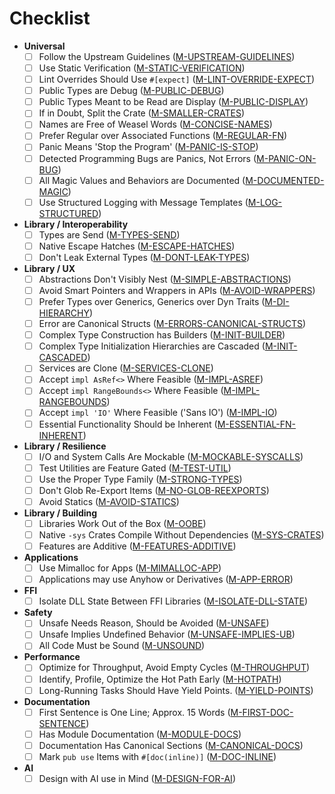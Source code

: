 ﻿<!-- Copyright (c) Microsoft Corporation. Licensed under the MIT license. -->

# Checklist

- **Universal**
  - [ ] Follow the Upstream Guidelines ([M-UPSTREAM-GUIDELINES])
  - [ ] Use Static Verification ([M-STATIC-VERIFICATION])
  - [ ] Lint Overrides Should Use `#[expect]` ([M-LINT-OVERRIDE-EXPECT])
  - [ ] Public Types are Debug ([M-PUBLIC-DEBUG])
  - [ ] Public Types Meant to be Read are Display ([M-PUBLIC-DISPLAY])
  - [ ] If in Doubt, Split the Crate ([M-SMALLER-CRATES])
  - [ ] Names are Free of Weasel Words ([M-CONCISE-NAMES])
  - [ ] Prefer Regular over Associated Functions ([M-REGULAR-FN])
  - [ ] Panic Means 'Stop the Program' ([M-PANIC-IS-STOP])
  - [ ] Detected Programming Bugs are Panics, Not Errors ([M-PANIC-ON-BUG])
  - [ ] All Magic Values and Behaviors are Documented ([M-DOCUMENTED-MAGIC])
  - [ ] Use Structured Logging with Message Templates ([M-LOG-STRUCTURED])
- **Library / Interoperability**
  - [ ] Types are Send ([M-TYPES-SEND])
  - [ ] Native Escape Hatches ([M-ESCAPE-HATCHES])
  - [ ] Don't Leak External Types ([M-DONT-LEAK-TYPES])
- **Library / UX**
  - [ ] Abstractions Don't Visibly Nest ([M-SIMPLE-ABSTRACTIONS])
  - [ ] Avoid Smart Pointers and Wrappers in APIs ([M-AVOID-WRAPPERS])
  - [ ] Prefer Types over Generics, Generics over Dyn Traits ([M-DI-HIERARCHY])
  - [ ] Error are Canonical Structs ([M-ERRORS-CANONICAL-STRUCTS])
  - [ ] Complex Type Construction has Builders ([M-INIT-BUILDER])
  - [ ] Complex Type Initialization Hierarchies are Cascaded ([M-INIT-CASCADED])
  - [ ] Services are Clone ([M-SERVICES-CLONE])
  - [ ] Accept `impl AsRef<>` Where Feasible ([M-IMPL-ASREF])
  - [ ] Accept `impl RangeBounds<>` Where Feasible ([M-IMPL-RANGEBOUNDS])
  - [ ] Accept `impl 'IO'` Where Feasible ('Sans IO') ([M-IMPL-IO])
  - [ ] Essential Functionality Should be Inherent ([M-ESSENTIAL-FN-INHERENT])
- **Library / Resilience**
  - [ ] I/O and System Calls Are Mockable ([M-MOCKABLE-SYSCALLS])
  - [ ] Test Utilities are Feature Gated ([M-TEST-UTIL])
  - [ ] Use the Proper Type Family ([M-STRONG-TYPES])
  - [ ] Don't Glob Re-Export Items ([M-NO-GLOB-REEXPORTS])
  - [ ] Avoid Statics ([M-AVOID-STATICS])
- **Library / Building**
  - [ ] Libraries Work Out of the Box ([M-OOBE])
  - [ ] Native `-sys` Crates Compile Without Dependencies ([M-SYS-CRATES])
  - [ ] Features are Additive  ([M-FEATURES-ADDITIVE])
- **Applications**
  - [ ] Use Mimalloc for Apps ([M-MIMALLOC-APP])
  - [ ] Applications may use Anyhow or Derivatives ([M-APP-ERROR])
- **FFI**
  - [ ] Isolate DLL State Between FFI Libraries ([M-ISOLATE-DLL-STATE])
- **Safety**
  - [ ] Unsafe Needs Reason, Should be Avoided ([M-UNSAFE])
  - [ ] Unsafe Implies Undefined Behavior ([M-UNSAFE-IMPLIES-UB])
  - [ ] All Code Must be Sound ([M-UNSOUND])
- **Performance**
  - [ ] Optimize for Throughput, Avoid Empty Cycles ([M-THROUGHPUT])
  - [ ] Identify, Profile, Optimize the Hot Path Early ([M-HOTPATH])
  - [ ] Long-Running Tasks Should Have Yield Points. ([M-YIELD-POINTS])
- **Documentation**
  - [ ] First Sentence is One Line; Approx. 15 Words ([M-FIRST-DOC-SENTENCE])
  - [ ] Has Module Documentation ([M-MODULE-DOCS])
  - [ ] Documentation Has Canonical Sections ([M-CANONICAL-DOCS])
  - [ ] Mark `pub use` Items with `#[doc(inline)]` ([M-DOC-INLINE])
- **AI**
  - [ ] Design with AI use in Mind ([M-DESIGN-FOR-AI])

<!-- Universal  -->
[M-UPSTREAM-GUIDELINES]: ../universal/#M-UPSTREAM-GUIDELINES
[M-STATIC-VERIFICATION]: ../universal/#M-STATIC-VERIFICATION
[M-LINT-OVERRIDE-EXPECT]: ../universal/#M-LINT-OVERRIDE-EXPECT
[M-PUBLIC-DEBUG]: ../universal/#M-PUBLIC-DEBUG
[M-PUBLIC-DISPLAY]: ../universal/#M-PUBLIC-DISPLAY
[M-SMALLER-CRATES]: ../universal/#M-SMALLER-CRATES
[M-CONCISE-NAMES]: ../universal/#M-CONCISE-NAMES
[M-REGULAR-FN]: ../universal/#M-REGULAR-FN
[M-PANIC-IS-STOP]: ../universal/#M-PANIC-IS-STOP
[M-PANIC-ON-BUG]: ../universal/#M-PANIC-ON-BUG
[M-DOCUMENTED-MAGIC]: ../universal/#M-DOCUMENTED-MAGIC
[M-LOG-STRUCTURED]: ../universal/#M-LOG-STRUCTURED

<!-- Libs -->
[M-TYPES-SEND]: ../libs/interop/#M-TYPES-SEND
[M-DONT-LEAK-TYPES]: ../libs/interop/#M-DONT-LEAK-TYPES
[M-ESCAPE-HATCHES]: ../libs/interop/#M-ESCAPE-HATCHES
[M-STRONG-TYPES]: ../libs/resilience/#M-STRONG-TYPES
[M-NO-GLOB-REEXPORTS]: ../libs/resilience/#M-NO-GLOB-REEXPORTS
[M-ESSENTIAL-FN-INHERENT]: ../libs/ux/#M-ESSENTIAL-FN-INHERENT
[M-MOCKABLE-SYSCALLS]: ../libs/resilience/#M-MOCKABLE-SYSCALLS
[M-SIMPLE-ABSTRACTIONS]: ../libs/ux/#M-SIMPLE-ABSTRACTIONS
[M-AVOID-WRAPPERS]: ../libs/ux/#M-AVOID-WRAPPERS
[M-DI-HIERARCHY]: ../libs/ux/#M-DI-HIERARCHY
[M-ERRORS-CANONICAL-STRUCTS]: ../libs/ux/#M-ERRORS-CANONICAL-STRUCTS
[M-INIT-BUILDER]: ../libs/ux/#M-INIT-BUILDER
[M-INIT-CASCADED]: ../libs/ux/#M-INIT-CASCADED
[M-SERVICES-CLONE]: ../libs/ux/#M-SERVICES-CLONE
[M-IMPL-ASREF]: ../libs/ux/#M-IMPL-ASREF
[M-IMPL-RANGEBOUNDS]: ../libs/ux/#M-IMPL-RANGEBOUNDS
[M-IMPL-IO]: ../libs/ux/#M-IMPL-IO
[M-TEST-UTIL]: ../libs/resilience/#M-TEST-UTIL
[M-AVOID-STATICS]: ../libs/resilience/#M-AVOID-STATICS
[M-OOBE]: ../libs/building/#M-OOBE
[M-SYS-CRATES]: ../libs/resilience/#M-SYS-CRATES
[M-FEATURES-ADDITIVE]: ../libs/building/#M-FEATURES-ADDITIVE

<!-- Apps -->
[M-APP-ERROR]: ../apps/#M-APP-ERROR
[M-MIMALLOC-APP]: ../apps/#M-MIMALLOC-APP

<!-- FFI -->
[M-ISOLATE-DLL-STATE]: ../ffi/#M-ISOLATE-DLL-STATE

<!-- Safety -->
[M-UNSAFE]: ../safety/#M-UNSAFE
[M-UNSAFE-IMPLIES-UB]: ../safety/#M-UNSAFE-IMPLIES-UB
[M-UNSOUND]: ../safety/#M-UNSOUND

<!-- Performance -->
[M-HOTPATH]: ../performance/#M-HOTPATH
[M-THROUGHPUT]: ../performance/#M-THROUGHPUT
[M-YIELD-POINTS]: ../performance/#M-YIELD-POINTS

<!-- Docs -->
[M-FIRST-DOC-SENTENCE]: ../docs/#M-FIRST-DOC-SENTENCE
[M-MODULE-DOCS]: ../docs/#M-MODULE-DOCS
[M-CANONICAL-DOCS]: ../docs/#M-CANONICAL-DOCS
[M-DOC-INLINE]: ../docs/#M-DOC-INLINE

<!-- AI -->
[M-DESIGN-FOR-AI]: ../ai/#M-DESIGN-FOR-AI
